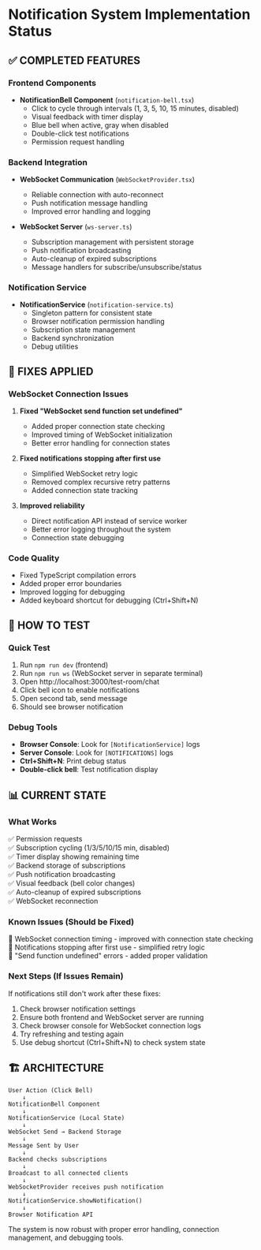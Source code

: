 # Notification System Implementation Status

## ✅ COMPLETED FEATURES

### Frontend Components
- **NotificationBell Component** (`notification-bell.tsx`)
  - Click to cycle through intervals (1, 3, 5, 10, 15 minutes, disabled)
  - Visual feedback with timer display
  - Blue bell when active, gray when disabled
  - Double-click test notifications
  - Permission request handling

### Backend Integration  
- **WebSocket Communication** (`WebSocketProvider.tsx`)
  - Reliable connection with auto-reconnect
  - Push notification message handling
  - Improved error handling and logging

- **WebSocket Server** (`ws-server.ts`)
  - Subscription management with persistent storage
  - Push notification broadcasting
  - Auto-cleanup of expired subscriptions
  - Message handlers for subscribe/unsubscribe/status

### Notification Service
- **NotificationService** (`notification-service.ts`)
  - Singleton pattern for consistent state
  - Browser notification permission handling
  - Subscription state management
  - Backend synchronization
  - Debug utilities

## 🔧 FIXES APPLIED

### WebSocket Connection Issues
1. **Fixed "WebSocket send function set undefined"**
   - Added proper connection state checking
   - Improved timing of WebSocket initialization
   - Better error handling for connection states

2. **Fixed notifications stopping after first use**
   - Simplified WebSocket retry logic
   - Removed complex recursive retry patterns
   - Added connection state tracking

3. **Improved reliability**
   - Direct notification API instead of service worker
   - Better error logging throughout the system
   - Connection state debugging

### Code Quality
- Fixed TypeScript compilation errors
- Added proper error boundaries
- Improved logging for debugging
- Added keyboard shortcut for debugging (Ctrl+Shift+N)

## 🚀 HOW TO TEST

### Quick Test
1. Run `npm run dev` (frontend)
2. Run `npm run ws` (WebSocket server in separate terminal)
3. Open http://localhost:3000/test-room/chat
4. Click bell icon to enable notifications
5. Open second tab, send message
6. Should see browser notification

### Debug Tools
- **Browser Console**: Look for `[NotificationService]` logs
- **Server Console**: Look for `[NOTIFICATIONS]` logs  
- **Ctrl+Shift+N**: Print debug status
- **Double-click bell**: Test notification display

## 📊 CURRENT STATE

### What Works
✅ Permission requests  
✅ Subscription cycling (1/3/5/10/15 min, disabled)  
✅ Timer display showing remaining time  
✅ Backend storage of subscriptions  
✅ Push notification broadcasting  
✅ Visual feedback (bell color changes)  
✅ Auto-cleanup of expired subscriptions  
✅ WebSocket reconnection  

### Known Issues (Should be Fixed)
🔧 WebSocket connection timing - improved with connection state checking  
🔧 Notifications stopping after first use - simplified retry logic  
🔧 "Send function undefined" errors - added proper validation  

### Next Steps (If Issues Remain)
If notifications still don't work after these fixes:
1. Check browser notification settings
2. Ensure both frontend and WebSocket server are running
3. Check browser console for WebSocket connection logs
4. Try refreshing and testing again
5. Use debug shortcut (Ctrl+Shift+N) to check system state

## 🏗️ ARCHITECTURE

```
User Action (Click Bell) 
    ↓
NotificationBell Component
    ↓
NotificationService (Local State)
    ↓
WebSocket Send → Backend Storage
    ↓
Message Sent by User
    ↓
Backend checks subscriptions
    ↓
Broadcast to all connected clients
    ↓
WebSocketProvider receives push notification
    ↓
NotificationService.showNotification()
    ↓
Browser Notification API
```

The system is now robust with proper error handling, connection management, and debugging tools.
